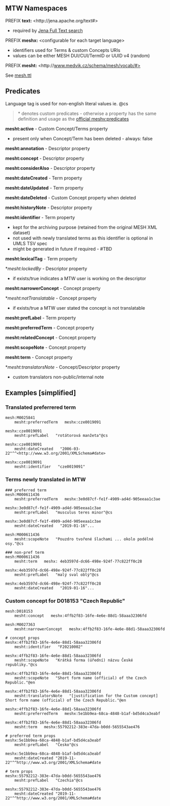 ## MTW Namespaces

PREFIX **text:** \<http\://jena.apache.org/text#>
- required by [Jena Full Text search](https://jena.apache.org/documentation/query/text-query.html)

PREFIX **meshx:** \<configurable for each target language>
- identifiers used for Terms & custom Concepts URIs
- values can be either MESH DUI/CUI/TermID or UUID v4 (random)

PREFIX **mesht:** \<http\://www.medvik.cz/schema/mesh/vocab/#>

See [mesh.ttl](https://github.com/filak/MTW-MeSH/blob/master/flask-app/instance/conf/mesh.ttl)

## Predicates

Language tag is used for non-english literal values ie. @cs

> \* denotes custom predicates - otherwise a property has the same definition and usage as the [official meshv:predicates](https://hhs.github.io/meshrdf/predicates)

**mesht:active** - Custom Concept/Terms property 
- present only when Concept/Term has been deleted - always: false

**mesht:annotation** - Descriptor property

**mesht:concept** - Descriptor property

**mesht:considerAlso** - Descriptor property

**mesht:dateCreated** - Term property

**mesht:dateUpdated** - Term property

**mesht:dateDeleted** - Custom Concept property when deleted

**mesht:historyNote** - Descriptor property

**mesht:identifier** - Term property
- kept for the archiving purpose (retained from the original MESH XML dataset) 
- not used with newly translated terms as this identifier is optional in UMLS TSV spec
- might be generated in future if required - #TBD

**mesht:lexicalTag** - Term property

*_mesht:lockedBy_ - Descriptor property 
- if exists/true indicates a MTW user is working on the descriptor

**mesht:narrowerConcept** - Concept property

*_mesht:notTranslatable_ - Concept property 
- if exists/true a MTW user stated the concept is not translatable

**mesht:prefLabel** - Term property

**mesht:preferredTerm** - Concept property

**mesht:relatedConcept** - Concept property

**mesht:scopeNote** - Concept property

**mesht:term** - Concept property

*_mesht:translatorsNote_ - Concept/Descriptor property 
- custom translators non-public/internal note

## Examples [simplified]

### Translated preferrered term 

```
mesh:M0025841 
    mesht:preferredTerm   meshx:cze0019091

meshx:cze0019091
    mesht:prefLabel   "rotátorová manžeta"@cs

meshx:cze0019091 
    mesht:dateCreated   "2006-03-22"^^<http://www.w3.org/2001/XMLSchema#date>

meshx:cze0019091
    mesht:identifier   "cze0019091"
```

### Terms newly translated in MTW
```
### preferred term
mesh:M000611436 
    mesht:preferredTerm   meshx:3e0d87cf-fe1f-4909-ad4d-905eeaa1c3ae

meshx:3e0d87cf-fe1f-4909-ad4d-905eeaa1c3ae 
    mesht:prefLabel   "musculus teres minor"@cs 

meshx:3e0d87cf-fe1f-4909-ad4d-905eeaa1c3ae 
    mesht:dateCreated   "2019-01-16"...

mesh:M000611436 
    mesht:scopeNote   "Pouzdro tvořené šlachami ... okolo podélné osy."@cs 

### non-pref term
mesh:M000611436 
    mesht:term   meshx: 4eb3597d-dc66-498e-924f-77c822ff0c28

meshx:4eb3597d-dc66-498e-924f-77c822ff0c28 
    mesht:prefLabel   "malý sval oblý"@cs 

meshx:4eb3597d-dc66-498e-924f-77c822ff0c28 
    mesht:dateCreated   "2019-01-16"...
```

### Custom concept for D018153 "Czech Republic" 
```
mesh:D018153
    mesht:concept   meshx:4ffb2f83-16fe-4e6e-88d1-58aaa32306fd 

mesh:M0027363
    mesht:narrowerConcept   meshx:4ffb2f83-16fe-4e6e-88d1-58aaa32306fd

# concept props
meshx:4ffb2f83-16fe-4e6e-88d1-58aaa32306fd
    mesht:identifier   "F20210002"

meshx:4ffb2f83-16fe-4e6e-88d1-58aaa32306fd
    mesht:scopeNote   "Krátká forma (úřední) názvu České republiky."@cs
 
meshx:4ffb2f83-16fe-4e6e-88d1-58aaa32306fd	
    mesht:scopeNote   "Short form name (official) of the Czech Republic."@en 

meshx:4ffb2f83-16fe-4e6e-88d1-58aaa32306fd
    mesht:translatorsNote   "[justification for the Custom concept] Short form name (official) of the Czech Republic."@en

meshx:4ffb2f83-16fe-4e6e-88d1-58aaa32306fd
    mesht:preferredTerm   meshx:5e1bb9ea-68ca-4848-b1af-bd5d4ca3eabf

meshx:4ffb2f83-16fe-4e6e-88d1-58aaa32306fd
    mesht:term   meshx:55792212-383e-47da-b0dd-5655543ae476

# preferred term props
meshx:5e1bb9ea-68ca-4848-b1af-bd5d4ca3eabf
    mesht:prefLabel   "Česko"@cs 

meshx:5e1bb9ea-68ca-4848-b1af-bd5d4ca3eabf
    mesht:dateCreated "2019-11-22"^^http://www.w3.org/2001/XMLSchema#date 

# term props
meshx:55792212-383e-47da-b0dd-5655543ae476
    mesht:prefLabel   "Czechia"@cs 

meshx:55792212-383e-47da-b0dd-5655543ae476
    mesht:dateCreated "2019-11-22"^^http://www.w3.org/2001/XMLSchema#date 

```

